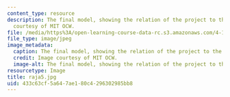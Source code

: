 ```yaml
---
content_type: resource
description: The final model, showing the relation of the project to the site. Image
  courtesy of MIT OCW.
file: /media/https%3A/open-learning-course-data-rc.s3.amazonaws.com/4-125b-architecture-studio-building-in-landscapes-fall-2005/433c63cf5a647ae180c4296302985bb8_raja5.jpg
file_type: image/jpeg
image_metadata:
  caption: The final model, showing the relation of the project to the site.
  credit: Image courtesy of MIT OCW.
  image-alt: The final model, showing the relation of the project to the site
resourcetype: Image
title: raja5.jpg
uid: 433c63cf-5a64-7ae1-80c4-296302985bb8
---
```

